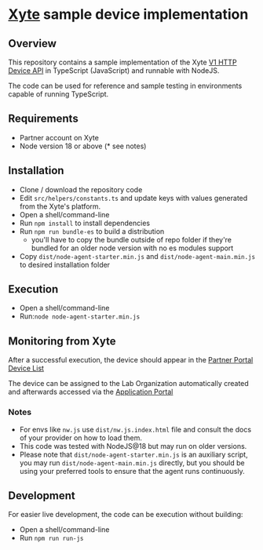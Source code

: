 # [Xyte](https://www.xyte.io/) sample device implementation

## Overview
This repository contains a sample implementation of the Xyte [V1 HTTP Device API](https://dev.xyte.io/reference/api-endpoints-1) in TypeScript (JavaScript) and runnable with NodeJS.

The code can be used for reference and sample testing in environments capable of running TypeScript.

## Requirements
* Partner account on Xyte
* Node version 18 or above (* see notes)

## Installation
* Clone / download the repository code
* Edit `src/helpers/constants.ts` and update keys with values generated from the Xyte's platform.
* Open a shell/command-line
* Run `npm install` to install dependencies
* Run `npm run bundle-es` to build a distribution
  * you'll have to copy the bundle outside of repo folder if they're bundled for an older node version with no es
    modules support
* Copy `dist/node-agent-starter.min.js` and `dist/node-agent-main.min.js` to desired installation folder

## Execution
* Open a shell/command-line
* Run:`node node-agent-starter.min.js`

## Monitoring from Xyte
After a successful execution, the device should appear in the [Partner Portal Device List](https://partners.xyte.io/devices)

The device can be assigned to the Lab Organization automatically created and afterwards accessed via the [Application Portal](https://app.xyte.io/)

### Notes
* For envs like `nw.js` use `dist/nw.js.index.html` file and consult the docs of your provider on how to load them.
* This code was tested with NodeJS@18 but may run on older versions.
* Please note that `dist/node-agent-starter.min.js` is an auxiliary script, you may run `dist/node-agent-main.min.js`
  directly, but you should be using your preferred tools to ensure that the agent runs continuously.

## Development
For easier live development, the code can be execution without building:

* Open a shell/command-line
* Run `npm run run-js`


